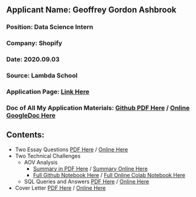 ## Applicant Name: Geoffrey Gordon Ashbrook
### Position:       Data Science Intern
### Company:        Shopify
### Date:           2020.09.03
### Source:         Lambda School
### Application Page: [Link Here](https://jobs.lever.co/shopify/826aebdc-5015-411b-a38f-96d8af52d263/apply)  
### Doc of All My Application Materials: [Github PDF Here](https://github.com/lineality/sales_data_challenge_gg_ashbrook/blob/master/application_materials/All%20Shopify%20Application%20Materials%20G.G.Ashbrook%20v17.pdf)  / [Online GoogleDoc Here](https://docs.google.com/document/d/1IiMkQkQO375K296Wn61dwXep789bFXa4Oe-im7jLKek/edit?usp=sharing)


## Contents:
- Two Essay Questions [PDF Here](https://github.com/lineality/sales_data_challenge_gg_ashbrook/blob/master/application_materials/Two%20Essay%20Questions.pdf) / [Online Here](https://docs.google.com/document/d/1nCqR85ZoMrO8SNJNHKomPNh0Kz40BwBBdn4tLdq9ZLM/edit?usp=sharing)
- Two Technical Challenges
	- AOV Analysis 
		- [Summary in PDF Here](https://github.com/lineality/sales_data_challenge_gg_ashbrook/blob/master/application_materials/AOV%20Analysis%20Summary%20G.G.Ashbrook%20v3.pdf)  / [Summary Online Here](https://docs.google.com/document/d/1IiMkQkQO375K296Wn61dwXep789bFXa4Oe-im7jLKek/edit?usp=sharing)
		- [Full Github Notebook Here](https://github.com/lineality/sales_data_challenge_gg_ashbrook/blob/master/application_materials/Notebook_All_AOV_analysis_G_G_Ashbrook_v26.ipynb) / [Full Online Colab Notebook Here](https://colab.research.google.com/drive/1wjsghDJMOeADTvipP-57Ey3BSmEj2Ps3?usp=sharing)
	- SQL Queries and Answers [PDF Here](https://github.com/lineality/sales_data_challenge_gg_ashbrook/blob/master/application_materials/SQL%20Queries%20and%20Answers%20G.G.Ashbrook.pdf) / [Online Here](https://docs.google.com/document/d/1kyQjIWmFTUY4ddKVR9TcwoMVAd-AWucq9kzRnxF1__A/edit?usp=sharing)
- Cover Letter [PDF Here](https://github.com/lineality/sales_data_challenge_gg_ashbrook/blob/master/application_materials/Cover_Letter_GGAshbrook_Shopify.pdf)  / [Online Here](https://docs.google.com/document/d/1cmikY7SjV0Xz1847Rphl_ZaCsaRh0ecbDH56QBk4YZg/edit?usp=sharing)
